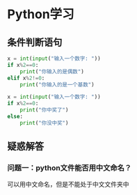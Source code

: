 # Python学习

## 条件判断语句

~~~python
x = int(input("输入一个数字: "))
if x%2==0:
    print("你输入的是偶数")
elif x%2!=0:
    print("你输入的是一个基数")
~~~

~~~python
x = int(input("输入一个数字: "))
if x%2==0:
    print("你中奖了")
else:
    print("你没中奖")
~~~

## 疑惑解答

### 问题一：python文件能否用中文命名？

可以用中文命名，但是不能处于中文文件夹中
